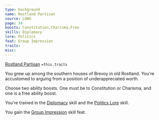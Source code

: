 ```yaml
---
type: background
name: Rostland Partisan 
source: LOWG
page: 34
boosts: Constitution,Charisma,Free
skills: Diplomacy
lore: Politics
feat: Group Impression
traits: 
misc: 
---
```


[Rostland Partisan](###%20Rostland%20Partisan)
`=this.traits`


You grew up among the southern houses of Brevoy in old Rostland. You're accustomed to arguing from a position of underappreciated worth.

Choose two ability boosts. One must be to Constitution or Charisma, and one is a free ability boost.

You're trained in the [Diplomacy](Diplomacy) skill and the [Politics Lore](Politics%20Lore) skill.

You gain the [Group Impression](Group%20Impression) skill feat.

